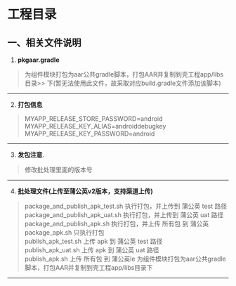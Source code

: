 # 工程目录
## 一、相关文件说明
1. **pkgaar.gradle**  
> 为组件模块打包为aar公共gradle脚本，打包AAR并复制到壳工程app/libs目录>>     下(暂无法使用此文件，故采取对应build.gradle文件添加该脚本)  
*** 

2. **打包信息**   
> MYAPP_RELEASE_STORE_PASSWORD=android  
> MYAPP_RELEASE_KEY_ALIAS=androiddebugkey  
> MYAPP_RELEASE_KEY_PASSWORD=android  
***
3. **发包注意**.    
> 修改批处理里面的版本号  
***
4. **批处理文件(上传至蒲公英v2版本，支持渠道上传)**  
> package_and_publish_apk_test.sh 	执行打包，并上传到 蒲公英 test 路径  
> package_and_publish_apk_uat.sh 		执行打包，并上传到 蒲公英 uat 路径  
> package_and_publish_apk.sh 		执行打包，并上传 所有包 到 蒲公英  
> package_apk.sh 				只执行打包  
> publish_apk_test.sh 			上传 apk 到 蒲公英 test 路径  
> publish_apk_uat.sh 				上传 apk 到 蒲公英 uat 路径  
> publish_apk.sh 				上传 所有包 到 蒲公英le 为组件模块打包为aar公共gradle脚本，打包AAR并复制到壳工程app/libs目录下  
***